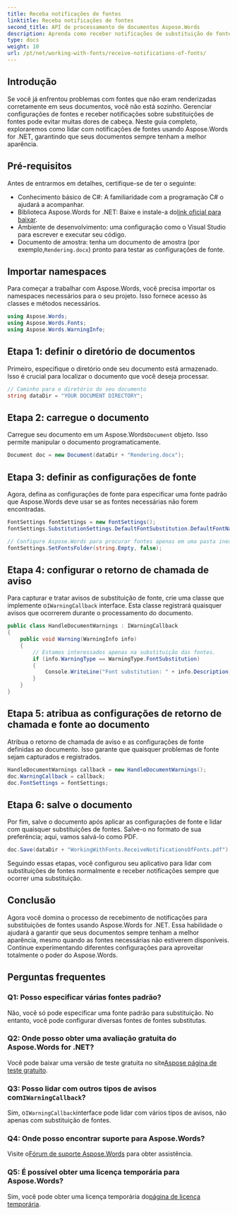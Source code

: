 ```yaml
---
title: Receba notificações de fontes
linktitle: Receba notificações de fontes
second_title: API de processamento de documentos Aspose.Words
description: Aprenda como receber notificações de substituição de fonte no Aspose.Words for .NET com nosso guia detalhado. Certifique-se de que seus documentos sejam sempre renderizados corretamente.
type: docs
weight: 10
url: /pt/net/working-with-fonts/receive-notifications-of-fonts/
---
```

## Introdução

Se você já enfrentou problemas com fontes que não eram renderizadas corretamente em seus documentos, você não está sozinho. Gerenciar configurações de fontes e receber notificações sobre substituições de fontes pode evitar muitas dores de cabeça. Neste guia completo, exploraremos como lidar com notificações de fontes usando Aspose.Words for .NET, garantindo que seus documentos sempre tenham a melhor aparência.

## Pré-requisitos

Antes de entrarmos em detalhes, certifique-se de ter o seguinte:

- Conhecimento básico de C#: A familiaridade com a programação C# o ajudará a acompanhar.
-  Biblioteca Aspose.Words for .NET: Baixe e instale-a do[link oficial para baixar](https://releases.aspose.com/words/net/).
- Ambiente de desenvolvimento: uma configuração como o Visual Studio para escrever e executar seu código.
-  Documento de amostra: tenha um documento de amostra (por exemplo,`Rendering.docx`) pronto para testar as configurações de fonte.

## Importar namespaces

Para começar a trabalhar com Aspose.Words, você precisa importar os namespaces necessários para o seu projeto. Isso fornece acesso às classes e métodos necessários.

```csharp
using Aspose.Words;
using Aspose.Words.Fonts;
using Aspose.Words.WarningInfo;
```

## Etapa 1: definir o diretório de documentos

Primeiro, especifique o diretório onde seu documento está armazenado. Isso é crucial para localizar o documento que você deseja processar.

```csharp
// Caminho para o diretório do seu documento
string dataDir = "YOUR DOCUMENT DIRECTORY";
```

## Etapa 2: carregue o documento

 Carregue seu documento em um Aspose.Words`Document` objeto. Isso permite manipular o documento programaticamente.

```csharp
Document doc = new Document(dataDir + "Rendering.docx");
```

## Etapa 3: definir as configurações de fonte

Agora, defina as configurações de fonte para especificar uma fonte padrão que Aspose.Words deve usar se as fontes necessárias não forem encontradas.

```csharp
FontSettings fontSettings = new FontSettings();
fontSettings.SubstitutionSettings.DefaultFontSubstitution.DefaultFontName = "Arial";

// Configure Aspose.Words para procurar fontes apenas em uma pasta inexistente
fontSettings.SetFontsFolder(string.Empty, false);
```

## Etapa 4: configurar o retorno de chamada de aviso

 Para capturar e tratar avisos de substituição de fonte, crie uma classe que implemente o`IWarningCallback` interface. Esta classe registrará quaisquer avisos que ocorrerem durante o processamento do documento.

```csharp
public class HandleDocumentWarnings : IWarningCallback
{
    public void Warning(WarningInfo info)
    {
        // Estamos interessados apenas na substituição das fontes.
        if (info.WarningType == WarningType.FontSubstitution)
        {
            Console.WriteLine("Font substitution: " + info.Description);
        }
    }
}
```

## Etapa 5: atribua as configurações de retorno de chamada e fonte ao documento

Atribua o retorno de chamada de aviso e as configurações de fonte definidas ao documento. Isso garante que quaisquer problemas de fonte sejam capturados e registrados.

```csharp
HandleDocumentWarnings callback = new HandleDocumentWarnings();
doc.WarningCallback = callback;
doc.FontSettings = fontSettings;
```

## Etapa 6: salve o documento

Por fim, salve o documento após aplicar as configurações de fonte e lidar com quaisquer substituições de fontes. Salve-o no formato de sua preferência; aqui, vamos salvá-lo como PDF.

```csharp
doc.Save(dataDir + "WorkingWithFonts.ReceiveNotificationsOfFonts.pdf");
```

Seguindo essas etapas, você configurou seu aplicativo para lidar com substituições de fontes normalmente e receber notificações sempre que ocorrer uma substituição.

## Conclusão

Agora você domina o processo de recebimento de notificações para substituições de fontes usando Aspose.Words for .NET. Essa habilidade o ajudará a garantir que seus documentos sempre tenham a melhor aparência, mesmo quando as fontes necessárias não estiverem disponíveis. Continue experimentando diferentes configurações para aproveitar totalmente o poder do Aspose.Words.

## Perguntas frequentes

### Q1: Posso especificar várias fontes padrão?

Não, você só pode especificar uma fonte padrão para substituição. No entanto, você pode configurar diversas fontes de fontes substitutas.

### Q2: Onde posso obter uma avaliação gratuita do Aspose.Words for .NET?

 Você pode baixar uma versão de teste gratuita no site[Aspose página de teste gratuito](https://releases.aspose.com/).

###  Q3: Posso lidar com outros tipos de avisos com`IWarningCallback`?

 Sim, o`IWarningCallback`interface pode lidar com vários tipos de avisos, não apenas com substituição de fontes.

### Q4: Onde posso encontrar suporte para Aspose.Words?

 Visite o[Fórum de suporte Aspose.Words](https://forum.aspose.com/c/words/8) para obter assistência.

### Q5: É possível obter uma licença temporária para Aspose.Words?

 Sim, você pode obter uma licença temporária do[página de licença temporária](https://purchase.aspose.com/temporary-license/).